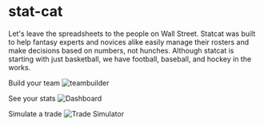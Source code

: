 # stat-cat
Let's leave the spreadsheets to the people on Wall Street. Statcat was built to help fantasy experts and novices alike easily manage their rosters and make decisions based on numbers, not hunches. Although statcat is starting with just basketball, we have football, baseball, and hockey in the works.

Build your team
![teambuilder](https://media.giphy.com/media/hUAXkDzbPwFSSZA6hk/giphy.gif)


See your stats 
![Dashboard](https://media.giphy.com/media/ftqxbf3qBGaDp8s3qt/giphy.gif)

Simulate a trade 
![Trade Simulator](https://media.giphy.com/media/RlOC0ExMAURYK5Vc3S/giphy.gif)
